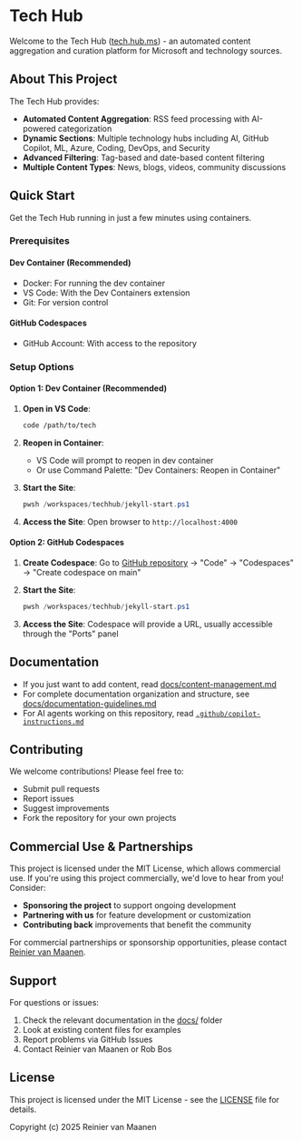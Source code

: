 # Tech Hub

Welcome to the Tech Hub ([tech.hub.ms](https://tech.hub.ms)) - an automated content aggregation and curation platform for Microsoft and technology sources.

## About This Project

The Tech Hub provides:

- **Automated Content Aggregation**: RSS feed processing with AI-powered categorization
- **Dynamic Sections**: Multiple technology hubs including AI, GitHub Copilot, ML, Azure, Coding, DevOps, and Security
- **Advanced Filtering**: Tag-based and date-based content filtering
- **Multiple Content Types**: News, blogs, videos, community discussions

## Quick Start

Get the Tech Hub running in just a few minutes using containers.

### Prerequisites

#### Dev Container (Recommended)

- Docker: For running the dev container
- VS Code: With the Dev Containers extension
- Git: For version control

#### GitHub Codespaces

- GitHub Account: With access to the repository

### Setup Options

#### Option 1: Dev Container (Recommended)

1. **Open in VS Code**:

   ```bash
   code /path/to/tech
   ```

2. **Reopen in Container**:

   - VS Code will prompt to reopen in dev container
   - Or use Command Palette: "Dev Containers: Reopen in Container"

3. **Start the Site**:

   ```powershell
   pwsh /workspaces/techhub/jekyll-start.ps1
   ```

4. **Access the Site**: Open browser to `http://localhost:4000`

#### Option 2: GitHub Codespaces

1. **Create Codespace**: Go to [GitHub repository](https://github.com/techhubms/techhub) → "Code" → "Codespaces" → "Create codespace on main"
2. **Start the Site**:

   ```powershell
   pwsh /workspaces/techhub/jekyll-start.ps1
   ```

3. **Access the Site**: Codespace will provide a URL, usually accessible through the "Ports" panel

## Documentation

- If you just want to add content, read [docs/content-management.md](docs/content-management.md)
- For complete documentation organization and structure, see [docs/documentation-guidelines.md](docs/documentation-guidelines.md)
- For AI agents working on this repository, read [`.github/copilot-instructions.md`](.github/copilot-instructions.md)

## Contributing

We welcome contributions! Please feel free to:

- Submit pull requests
- Report issues
- Suggest improvements
- Fork the repository for your own projects

## Commercial Use & Partnerships

This project is licensed under the MIT License, which allows commercial use. If you're using this project commercially, we'd love to hear from you! Consider:

- **Sponsoring the project** to support ongoing development
- **Partnering with us** for feature development or customization
- **Contributing back** improvements that benefit the community

For commercial partnerships or sponsorship opportunities, please contact [Reinier van Maanen](mailto:reinier.vanmaanen@xebia.com).

## Support

For questions or issues:

1. Check the relevant documentation in the [docs/](docs/) folder
2. Look at existing content files for examples
3. Report problems via GitHub Issues
4. Contact Reinier van Maanen or Rob Bos

## License

This project is licensed under the MIT License - see the [LICENSE](LICENSE) file for details.

Copyright (c) 2025 Reinier van Maanen
